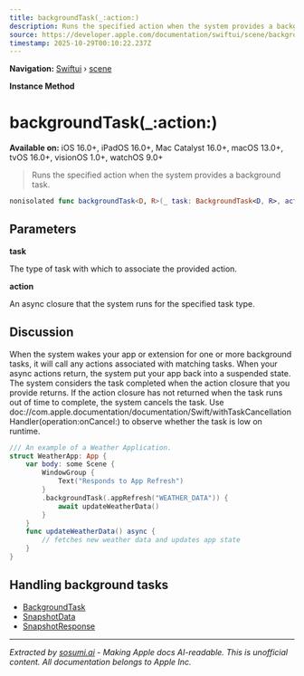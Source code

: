 ```yaml
---
title: backgroundTask(_:action:)
description: Runs the specified action when the system provides a background task.
source: https://developer.apple.com/documentation/swiftui/scene/backgroundtask(_:action:)
timestamp: 2025-10-29T00:10:22.237Z
---
```


**Navigation:** [Swiftui](/documentation/swiftui) › [scene](/documentation/swiftui/scene)

**Instance Method**

# backgroundTask(_:action:)

**Available on:** iOS 16.0+, iPadOS 16.0+, Mac Catalyst 16.0+, macOS 13.0+, tvOS 16.0+, visionOS 1.0+, watchOS 9.0+

> Runs the specified action when the system provides a background task.

```swift
nonisolated func backgroundTask<D, R>(_ task: BackgroundTask<D, R>, action: @escaping (D) async -> R) -> some Scene where D : Sendable, R : Sendable
```

## Parameters

**task**

The type of task with which to associate the provided action.



**action**

An async closure that the system runs for the specified task type.



## Discussion

When the system wakes your app or extension for one or more background tasks, it will call any actions associated with matching tasks. When your async actions return, the system put your app back into a suspended state. The system considers the task completed when the action closure that you provide returns. If the action closure has not returned when the task runs out of time to complete, the system cancels the task. Use doc://com.apple.documentation/documentation/Swift/withTaskCancellationHandler(operation:onCancel:) to observe whether the task is low on runtime.

```swift
/// An example of a Weather Application.
struct WeatherApp: App {
    var body: some Scene {
        WindowGroup {
            Text("Responds to App Refresh")
        }
        .backgroundTask(.appRefresh("WEATHER_DATA")) {
            await updateWeatherData()
        }
    }
    func updateWeatherData() async {
        // fetches new weather data and updates app state
    }
}
```

## Handling background tasks

- [BackgroundTask](/documentation/swiftui/backgroundtask)
- [SnapshotData](/documentation/swiftui/snapshotdata)
- [SnapshotResponse](/documentation/swiftui/snapshotresponse)

---

*Extracted by [sosumi.ai](https://sosumi.ai) - Making Apple docs AI-readable.*
*This is unofficial content. All documentation belongs to Apple Inc.*
